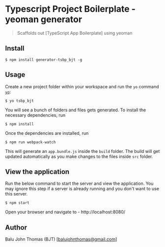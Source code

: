 # Typescript Project Boilerplate - yeoman generator

> Scaffolds out [TypeScript App Boilerplate] using yeoman


## Install

```
$ npm install generator-tsbp_bjt -g
```


## Usage

Create a new project folder within your workspace and run the `yo` command [`yo`](https://github.com/yeoman/yo):

```
$ yo tsbp_bjt
```

You will see a bunch of folders and files gets generated. To install the necessary dependencies, run

```
$ npm install
```

Once the dependencies are installed, run 

```
$ npm run webpack-watch
```

This will generate an `app.bundle.js` inside the `build` folder. The build will get updated automatically as you make changes to the files inside `src` folder.


## View the application

Run the below command to start the server and view the application. You may ignore this step if a server is already running and you don't want to use this server.

```
$ npm start
```

Open your browser and navigate to - http://localhost:8080/


## Author

Balu John Thomas (BJT) [balujohnthomas@gmail.com]
